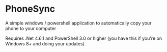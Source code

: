 # PhoneSync
A simple windows / powershell application to automatically copy your phone to your computer

Requires .Net 4.6.1 and PowerShell 3.0 or higher (you have this if you're on Windows 8+ and doing your updates).